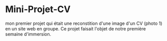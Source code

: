 # Mini-Projet-CV
mon premier projet qui était une reconstition d'une image d'un CV (photo 1) en un site web en groupe. Ce projet faisait l'objet de notre première semaine d'immersion.
